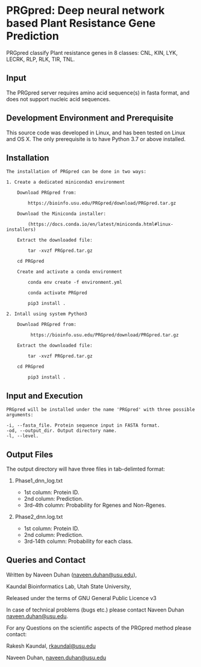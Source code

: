 PRGpred: Deep neural network based Plant Resistance Gene Prediction
==========

PRGpred classify Plant resistance genes in 8 classes: CNL, KIN, LYK, LECRK, RLP, RLK, TIR, TNL.

Input
-----

The PRGpred server requires amino acid sequence(s) in fasta format, and does not support nucleic acid sequences.

Development Environment and Prerequisite
----------------------------------------
This source code was developed in Linux, and has been tested on Linux and OS X. The only prerequisite is to have Python 3.7 or above installed. 

Installation
------------
    The installation of PRGpred can be done in two ways:

    1. Create a dedicated miniconda3 environment
    
        Download PRGpred from:
            
            https://bioinfo.usu.edu/PRGpred/download/PRGpred.tar.gz

        Download the Miniconda installer: 
            
            (https://docs.conda.io/en/latest/miniconda.html#linux-installers)

        Extract the downloaded file:

            tar -xvzf PRGpred.tar.gz

        cd PRGpred
        
        Create and activate a conda environment

            conda env create -f environment.yml

            conda activate PRGpred

            pip3 install .
    
    2. Intall using system Python3

        Download PRGpred from: 

             https://bioinfo.usu.edu/PRGpred/download/PRGpred.tar.gz

        Extract the downloaded file:

            tar -xvzf PRGpred.tar.gz

        cd PRGpred

            pip3 install .

Input and Execution
-------------------

    PRGpred will be installed under the name 'PRGpred' with three possible arguments:

    -i, --fasta_file. Protein sequence input in FASTA format.
    -od, --output_dir. Output directory name.
    -l, --level. 

Output Files
------------

The output directory will have three files in tab-delimted format:

1. Phase1_dnn_log.txt
    * 1st column: Protein ID.
    * 2nd column: Prediction.
    * 3rd-4th column: Probability for Rgenes and Non-Rgenes.
    
2. Phase2_dnn.log.txt
    * 1st column: Protein ID.
    * 2nd column: Prediction.
    * 3rd-14th column: Probability for each class.

Queries and Contact
----------------------

Written by Naveen Duhan (naveen.duhan@usu.edu),

Kaundal Bioinformatics Lab, Utah State University,

Released under the terms of GNU General Public Licence v3

In case of technical problems (bugs etc.) please contact Naveen Duhan naveen.duhan@usu.edu.

For any Questions on the scientific aspects of the PRGpred method please contact:

Rakesh Kaundal, rkaundal@usu.edu

Naveen Duhan, naveen.duhan@usu.edu



